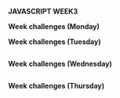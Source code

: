 **JAVASCRIPT WEEK3**

**Week challenges (Monday)**




**Week challenges (Tuesday)**


```
```

**Week challenges (Wednesday)**

```

```
**Week challenges (Thursday)**
 

